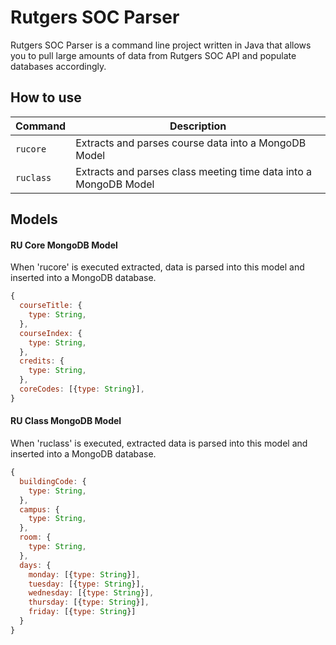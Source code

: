 <h1>Rutgers SOC Parser</h1>

Rutgers SOC Parser is a command line project written in Java that allows you to pull large amounts of data from Rutgers SOC API and populate databases accordingly.

<h2>How to use</h2>

| Command | Description 
| --- | --- 
| `rucore` | Extracts and parses course data into a MongoDB Model
| `ruclass` | Extracts and parses class meeting time data into a MongoDB Model

<h2>Models</h2>

<h4>RU Core MongoDB Model</h4>

When 'rucore' is executed extracted, data is parsed into this model and inserted into a MongoDB database.

```javascript
{
  courseTitle: {
    type: String,
  },
  courseIndex: {
    type: String,
  },
  credits: {
    type: String,
  },
  coreCodes: [{type: String}],
}
```

<h4>RU Class MongoDB Model</h4>

When 'ruclass' is executed, extracted data is parsed into this model and inserted into a MongoDB database.

```javascript
{
  buildingCode: {
    type: String,
  },
  campus: {
    type: String,
  },
  room: {
    type: String,
  },
  days: {
    monday: [{type: String}],
    tuesday: [{type: String}],
    wednesday: [{type: String}],
    thursday: [{type: String}],
    friday: [{type: String}]
  }
}
```
